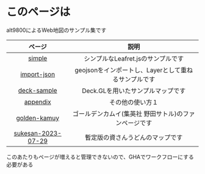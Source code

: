 # このページは
alt9800によるWeb地図のサンプル集です


|ページ|説明|
|:---:|:---:|
|[simple](./simple)|シンプルなLeafret.jsのサンプルです|
|[import-json](./import-json)|geojsonをインポートし、Layerとして重ねるサンプルです|
|[deck-sample](./deck-sample)|Deck.GLを用いたサンプルマップです|
|[appendix](./appendix)|その他の使い方１|
|[golden-kamuy](./golden-kamuy)|ゴールデンカムイ(集英社 野田サトル)のファンページです|
|[sukesan-2023-07-29](./sukesan-2023-07-29)|暫定版の資さんうどんのマップです|


このあたりもページが増えると管理できないので、GHAでワークフローにする必要がある
